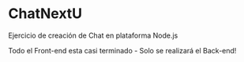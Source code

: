 # ChatNextU
Ejercicio de creación de Chat en plataforma Node.js

Todo el Front-end esta casi terminado - Solo se realizará el Back-end!
